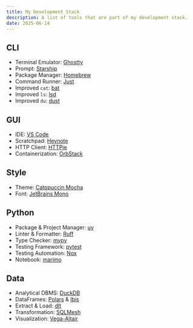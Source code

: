 ```yaml
---
title: My Development Stack
description: A list of tools that are part of my development stack.
date: 2025-06-14
---
```


## CLI

- Terminal Emulator: [Ghostty](https://ghostty.org/)
- Prompt: [Starship](https://starship.rs/)
- Package Manager: [Homebrew](https://brew.sh/)
- Command Runner: [Just](https://just.systems/)
- Improved `cat`: [bat](https://github.com/sharkdp/bat)
- Improved `ls`: [lsd](https://github.com/lsd-rs/lsd)
- Improved `du`: [dust](https://github.com/bootandy/dust)

## GUI

- IDE: [VS Code](https://code.visualstudio.com/)
- Scratchpad: [Heynote](https://heynote.com/)
- HTTP Client: [HTTPie](https://httpie.io/desktop)
- Containerization: [OrbStack](https://orbstack.dev/)

## Style

- Theme: [Catppuccin Mocha](https://catppuccin.com/)
- Font: [JetBrains Mono](https://www.jetbrains.com/lp/mono/)

## Python

- Package & Project Manager: [uv](https://docs.astral.sh/uv/)
- Linter & Formatter: [Ruff](https://docs.astral.sh/ruff/)
- Type Checker: [mypy](https://mypy.readthedocs.io/)
- Testing Framework: [pytest](https://docs.pytest.org/)
- Testing Automation: [Nox](https://nox.thea.codes/)
- Notebook: [marimo](https://marimo.io/)

## Data

- Analytical DBMS: [DuckDB](https://duckdb.org/)
- DataFrames: [Polars](https://pola.rs/) & [Ibis](https://ibis-project.org/)
- Extract & Load: [dlt](https://dlthub.com/)
- Transformation: [SQLMesh](https://sqlmesh.com/)
- Visualization: [Vega-Altair](https://altair-viz.github.io/)
